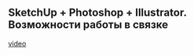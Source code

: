 ## SketchUp + Photoshop + Illustrator. Возможности работы в связке

[video](https://player.softculture.cc/embed/online/DIK/DIK_1.1.11_L2-2_Lecture_SketchUp_Photoshop_Illustrator_Integration)